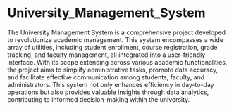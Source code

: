 # University_Management_System

The University Management System is a comprehensive project developed to revolutionize academic management. This system encompasses a wide array of utilities, including student enrollment, course registration, grade tracking, and faculty management, all integrated into a user-friendly interface. With its scope extending across various academic functionalities, the project aims to simplify administrative tasks, promote data accuracy, and facilitate effective communication among students, faculty, and administrators. This system not only enhances efficiency in day-to-day operations but also provides valuable insights through data analytics, contributing to informed decision-making within the university.
